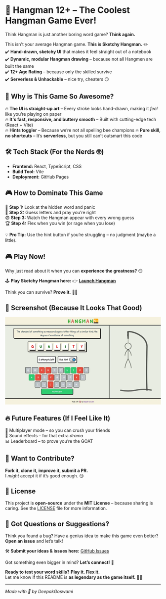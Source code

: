 # **🎨 Hangman 12+ – The Coolest Hangman Game Ever!**

Think Hangman is just another boring word game? **Think again.**

This isn't your average Hangman game. **This is Sketchy Hangman.** ✏️  
✔️ **Hand-drawn, sketchy UI** that makes it feel straight out of a notebook  
✔️ **Dynamic, modular Hangman drawing** – because not all Hangmen are built the same  
✔️ **12+ Age Rating** – because only the skilled survive  
✔️ **Serverless & Unhackable** – nice try, cheaters 😏

## **🚀 Why is This Game So Awesome?**

🔥 **The UI is straight-up art** – Every stroke looks hand-drawn, making it _feel_ like you’re playing on paper  
🔥 **It's fast, responsive, and buttery smooth** – Built with cutting-edge tech (React + Vite)  
🔥 **Hints toggler** – Because we’re not all spelling bee champions
🔥 **Pure skill, no shortcuts** – It’s **serverless**, but you still can’t outsmart this code

<!-- 🔥 **Mobile-friendly** – Play it anywhere, anytime   -->

## **🛠️ Tech Stack (For the Nerds 🤓)**

- **Frontend:** React, TypeScript, CSS
- **Build Tool:** Vite
- **Deployment:** GitHub Pages

## **🎮 How to Dominate This Game**

📝 **Step 1:** Look at the hidden word and panic  
🤔 **Step 2:** Guess letters and pray you’re right  
😨 **Step 3:** Watch the Hangman appear with every wrong guess  
🏆 **Step 4:** Flex when you win (or rage when you lose)

💡 **Pro Tip:** Use the hint button if you’re struggling – no judgment (maybe a little).

## **🎮 Play Now!**

Why just read about it when you can **experience the greatness?** 😏

🕹️ **Play Sketchy Hangman here:** 👉 [**Launch Hangman**](https://luckygoswami.github.io/Hangman)

Think you can survive? **Prove it.** 🚀🔥

## **📸 Screenshot (Because It Looks That Good)**

![Hangman Screenshot](https://github.com/luckygoswami/assets/blob/main/Hangman/Hangman_ss.webp?raw=true)

## **🔥 Future Features (If I Feel Like It)**

🚀 Multiplayer mode – so you can crush your friends  
🎵 Sound effects – for that extra _drama_  
📊 Leaderboard – to prove you’re the GOAT

## **💖 Want to Contribute?**

**Fork it, clone it, improve it, submit a PR.**  
I _might_ accept it if it’s good enough. 😏

## **📜 License**

This project is **open-source** under the **MIT License** – because sharing is caring. See the [LICENSE](LICENSE) file for more information.

## **📢 Got Questions or Suggestions?**

Think you found a bug? Have a genius idea to make this game even better? **Open an issue** and let’s talk!

🛠️ **Submit your ideas & issues here:** [GitHub Issues](https://github.com/luckygoswami/hangman/issues)

Got something even bigger in mind? **Let’s connect!** 🚀

**Ready to test your word skills?** **Play it. Flex it.**  
Let me know if this README is **as legendary as the game itself.** 🚀🔥

---

_Made with 🧠 by DeepakGoswami_
